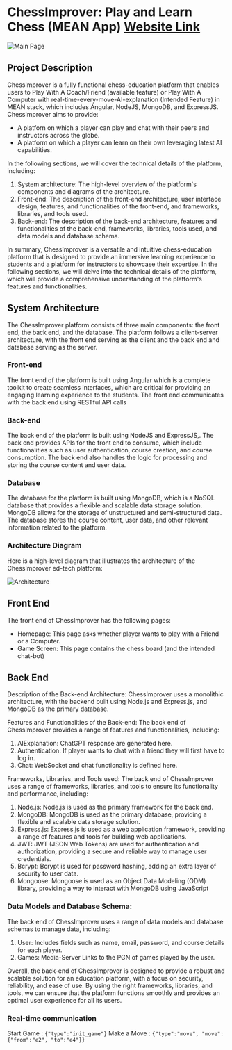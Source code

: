 # ChessImprover: Play and Learn Chess (MEAN App) [Website Link](https://chess-improver.vercel.app/)

![Main Page](images/Screenshot1.png)

## Project Description

ChessImprover is a fully functional chess-education platform that enables users to Play With A Coach/Friend (available feature) or Play With A Computer with real-time-every-move-AI-explanation (Intended Feature) in MEAN stack, which includes
Angular, NodeJS, MongoDB, and ExpressJS.
ChessImprover aims to provide:
* A platforn on which a player can play and chat with their peers and instructors across the globe.
* A platform on which a player can learn on their own leveraging latest AI capabilities.

In the following sections, we will cover the technical details of the platform, including:
1. System architecture: The high-level overview of the platform's components and
diagrams of the architecture.
2. Front-end: The description of the front-end architecture, user interface design,
features, and functionalities of the front-end, and frameworks, libraries, and tools
used.
3. Back-end: The description of the back-end architecture, features and functionalities of
the back-end, frameworks, libraries, tools used, and data models and database schema.

In summary, ChessImprover is a versatile and intuitive chess-education platform that is designed to
provide an immersive learning experience to students and a platform for instructors to
showcase their expertise. In the following sections, we will delve into the technical details
of the platform, which will provide a comprehensive understanding of the platform's
features and functionalities.

## System Architecture

The ChessImprover platform consists of three main components: the front end, the
back end, and the database. The platform follows a client-server architecture, with the
front end serving as the client and the back end and database serving as the server.

### Front-end 

The front end of the platform is built using Angular which is a complete toolkit to create seamless
interfaces, which are critical for providing an engaging learning experience to the students.
The front end communicates with the back end using RESTful API calls

### Back-end 

The back end of the platform is built using NodeJS and ExpressJS,. The back end
provides APIs for the front end to consume, which include functionalities such as user
authentication, course creation, and course consumption. The back end also handles the
logic for processing and storing the course content and user data.


### Database

The database for the platform is built using MongoDB, which is a NoSQL database that
provides a flexible and scalable data storage solution. MongoDB allows for the storage of
unstructured and semi-structured data. The database stores the course content, user data, and other
relevant information related to the platform.


### Architecture Diagram

Here is a high-level diagram that illustrates the architecture of the ChessImprover ed-tech
platform:

![Architecture](images/architecture.png)

## Front End

The front end of ChessImprover has the following pages:

* Homepage: This page asks whether player wants to play with a Friend or a Computer.
* Game Screen: This page contains the chess board (and the intended chat-bot)

## Back End

Description of the Back-end Architecture: 
ChessImprover uses a monolithic architecture, with the backend built using Node.js and
Express.js, and MongoDB as the primary database. 

Features and Functionalities of the Back-end: 
The back end of ChessImprover provides a range of features and functionalities, including:
1. AIExplanation: ChatGPT response are generated here.
2. Authentication: If player wants to chat with a friend they will first have to log in.
3. Chat: WebSocket and chat functionality is defined here.

Frameworks, Libraries, and Tools used: 
The back end of ChessImprover uses a range of frameworks, libraries, and tools to ensure its
functionality and performance, including:
1. Node.js: Node.js is used as the primary framework for the back end.
2. MongoDB: MongoDB is used as the primary database, providing a flexible and scalable
data storage solution.
3. Express.js: Express.js is used as a web application framework, providing a range of
features and tools for building web applications.
4. JWT: JWT (JSON Web Tokens) are used for authentication and authorization,
providing a secure and reliable way to manage user credentials.
5. Bcrypt: Bcrypt is used for password hashing, adding an extra layer of security to user
data.
6. Mongoose: Mongoose is used as an Object Data Modeling (ODM) library, providing a
way to interact with MongoDB using JavaScript

### Data Models and Database Schema: 
The back end of ChessImprover uses a range of data models and database schemas to
manage data, including:
1. User: Includes fields such as name, email, password, and course details
for each player.
2. Games: Media-Server Links to the PGN of games played by the user. 

Overall, the back-end of ChessImprover is designed to provide a robust and scalable solution
for an education platform, with a focus on security, reliability, and ease of use. By using the
right frameworks, libraries, and tools, we can ensure that the platform functions smoothly
and provides an optimal user experience for all its users.

### Real-time communication

Start Game : `{"type":"init_game"}`
Make a Move : `{"type":"move", "move":{"from":"e2", "to":"e4"}}`